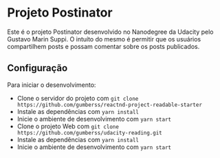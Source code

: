# Projeto Postinator

Este é o projeto Postinator desenvolvido no Nanodegree da Udacity pelo Gustavo Marin Suppi. O intuíto do mesmo é permitir que os usuários compartilhem posts e possam comentar sobre os posts publicados.

## Configuração

Para iniciar o desenvolvimento:

* Clone o servidor do projeto com `git clone https://github.com/gumberss/reactnd-project-readable-starter`
* Instale as dependências com `yarn install`
* Inicie o ambiente de desenvolvimento com `yarn start`
* Clone o projeto Web com `git clone https://github.com/gumberss/udacity-reading.git`
* Instale as dependências com `yarn install`
* Inicie o ambiente de desenvolvimento com `yarn start`

